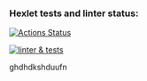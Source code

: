 ### Hexlet tests and linter status:
[![Actions Status](https://github.com/Werstad/rails-project-63/workflows/hexlet-check/badge.svg)](https://github.com/Werstad/rails-project-63/actions)

[![linter & tests](https://github.com/Werstad/rails-project-63/actions/workflows/hexlet-code.yml/badge.svg)](https://github.com/Werstad/rails-project-63/actions/workflows/hexlet-code.yml)

ghdhdkshduufn
